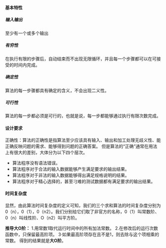 #### 基本特性

##### 输入输出

至少有一个或多个输出

##### 有穷性

在执行有限的步骤后，自动结束而不出现无限循环，并且每一个步骤都可以在可接受的时间内完成。

##### 确定性

算法的每一步骤都具有确定的含义，不会出现二义性。

##### 可行性

算法的每一步都必须是可行的，也就是说，每一步都能够通过执行有限次数完成。

#### 设计要求

正确性：算法的正确性是指算法至少应该具有输入、输出和加工处理无歧义性、能正确反映问题的需求、能够得到问题的正确答案。
但是算法的“正确”通常在用法上有很大的差别，大体分为以下四个层次。

* 算法程序没有语法错误。
* 算法程序对于合法的输入数据能够产生满足要求的输出结果。
* 算法程序对于非法的输入数据能够得出满足规格说明的结果。
* 算法程序对于精心选择的，甚至刁难的测试数据都有满足要求的输出结果。

#### 时间复杂度

显然，由此算法时间复杂度的定义可知，我们的三个求和算法的时间复杂度分别为0（n），0（1），0（n2）。我们分别给它们取了非官方的名称，0（1）叫常数阶、0（n）叫线性阶、O（n2）叫平方阶。

**推导大O阶：**
1.用常数1取代运行时间中的所有加法常数。
2.在修改后的运行次数函数中，只保留最高阶项。
3·如果最高阶项存在且不是1，则去除与这个项相乘的常数。
得到的结果就是**大O阶**。